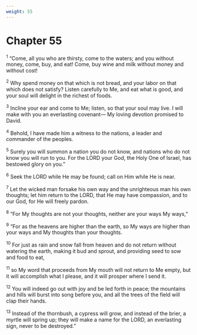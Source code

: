 ```yaml
---
weight: 55
---
```


# Chapter 55

<sup>1</sup> “Come, all you who are thirsty, come to the waters; and you without money, come, buy, and eat! Come, buy wine and milk without money and without cost! 

<sup>2</sup> Why spend money on that which is not bread, and your labor on that which does not satisfy? Listen carefully to Me, and eat what is good, and your soul will delight in the richest of foods. 

<sup>3</sup> Incline your ear and come to Me; listen, so that your soul may live. I will make with you an everlasting covenant— My loving devotion promised to David. 

<sup>4</sup> Behold, I have made him a witness to the nations, a leader and commander of the peoples. 

<sup>5</sup> Surely you will summon a nation you do not know, and nations who do not know you will run to you. For the LORD your God, the Holy One of Israel, has bestowed glory on you.” 

<sup>6</sup> Seek the LORD while He may be found; call on Him while He is near. 

<sup>7</sup> Let the wicked man forsake his own way and the unrighteous man his own thoughts; let him return to the LORD, that He may have compassion, and to our God, for He will freely pardon. 

<sup>8</sup> “For My thoughts are not your thoughts, neither are your ways My ways,” 

<sup>9</sup> “For as the heavens are higher than the earth, so My ways are higher than your ways and My thoughts than your thoughts. 

<sup>10</sup> For just as rain and snow fall from heaven and do not return without watering the earth, making it bud and sprout, and providing seed to sow and food to eat, 

<sup>11</sup> so My word that proceeds from My mouth will not return to Me empty, but it will accomplish what I please, and it will prosper where I send it. 

<sup>12</sup> You will indeed go out with joy and be led forth in peace; the mountains and hills will burst into song before you, and all the trees of the field will clap their hands. 

<sup>13</sup> Instead of the thornbush, a cypress will grow, and instead of the brier, a myrtle will spring up; they will make a name for the LORD, an everlasting sign, never to be destroyed.” 


